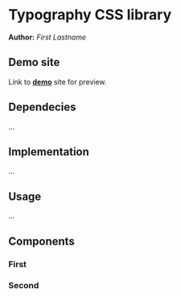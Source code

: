 # Typography CSS library
**Author:** *First Lastname*
## Demo site
Link to **[demo](http://pslib-cz.github.io/2022l4web-css-typographic-library-tadeasbalda)** site for preview.
## Dependecies
...
## Implementation
...
## Usage
...
## Components
### First
### Second
